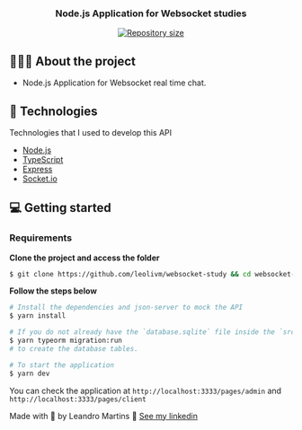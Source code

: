 <h3 align="center">
  Node.js Application for Websocket studies
</h3>

<p align="center">

  <a href="https://www.linkedin.com/in/leandro-martins-0640921a4/" target="_blank" rel="noopener noreferrer">
    <img alt="Repository size" src="https://img.shields.io/badge/made%20by-Leandro%20Martins-blueviolet">
  </a>
</p>

## 👨🏻‍💻 About the project

- Node.js Application for Websocket real time chat.

## 🚀 Technologies

Technologies that I used to develop this API

- [Node.js](https://nodejs.org/en/)
- [TypeScript](https://www.typescriptlang.org/)
- [Express](https://expressjs.com/pt-br/)
- [Socket.io](https://socket.io/)

## 💻 Getting started

### Requirements

**Clone the project and access the folder**

```bash
$ git clone https://github.com/leolivm/websocket-study && cd websocket-study
```

**Follow the steps below**

```bash
# Install the dependencies and json-server to mock the API
$ yarn install

# If you do not already have the `database.sqlite` file inside the `src/database` folder, create this file and run
$ yarn typeorm migration:run
# to create the database tables.

# To start the application
$ yarn dev
```

You can check the application at `http://localhost:3333/pages/admin` and `http://localhost:3333/pages/client`

Made with 💜 by Leandro Martins 👋 [See my linkedin](https://www.linkedin.com/in/leandro-martins-0640921a4/)
